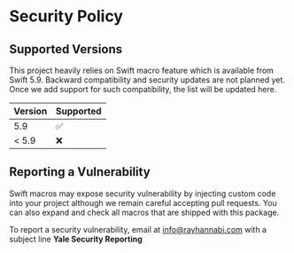 # Security Policy

## Supported Versions

This project heavily relies on Swift macro feature which is available from Swift 5.9. 
Backward compatibility and security updates are not planned yet. 
Once we add support for such compatibility, the list will be updated here.

| Version | Supported          |
| ------- | ------------------ |
| 5.9     | :white_check_mark: |
| < 5.9   | :x:                |

## Reporting a Vulnerability

Swift macros may expose security vulnerability by injecting custom code into your project 
although we remain careful accepting pull requests. You can also expand and check all macros 
that are shipped with this package.

To report a security vulnerability, email at [info@rayhannabi.com](mailto:info@rayhannabi.com) 
with a subject line **Yale Security Reporting**
